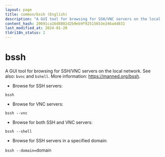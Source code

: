 ```yaml
---
layout: page
title: common/bssh (English)
description: "A GUI tool for browsing for SSH/VNC servers on the local network."
content_hash: 20691ca16d8802d2b9eb9f92515653e246a4d831
last_modified_at: 2024-01-20
tldri18n_status: 2
---
```

# bssh

A GUI tool for browsing for SSH/VNC servers on the local network.
See also: `bvnc` and `bshell`.
More information: <https://manned.org/bssh>.

- Browse for SSH servers:

`bssh`

- Browse for VNC servers:

`bssh --vnc`

- Browse for both SSH and VNC servers:

`bssh --shell`

- Browse for SSH servers in a specified domain:

`bssh --domain=`<span class="tldr-var badge badge-pill bg-dark-lm bg-white-dm text-white-lm text-dark-dm font-weight-bold">domain</span>
